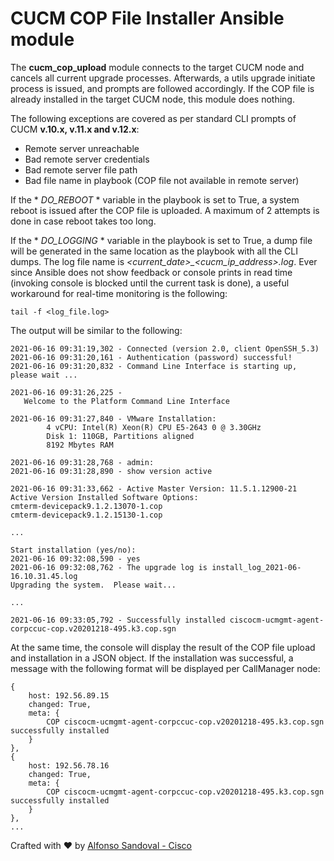 # CUCM COP File Installer Ansible module

The **cucm_cop_upload** module connects to the target CUCM node and cancels all current upgrade processes. Afterwards, a utils upgrade initiate process is issued, and prompts are followed accordingly. If the COP file is already installed in the target CUCM node, this module does nothing.

The following exceptions are covered as per standard CLI prompts of CUCM **v.10.x, v.11.x and v.12.x**:

- Remote server unreachable
- Bad remote server credentials
- Bad remote server file path
- Bad file name in playbook (COP file not available in remote server)

If the * *DO_REBOOT* * variable in the playbook is set to True, a system reboot is issued after the COP file is uploaded. A maximum of 2 attempts is done in case reboot takes too long.

If the * *DO_LOGGING* * variable in the playbook is set to True, a dump file will be generated in the same location as the playbook with all the CLI dumps. The log file name is *<current_date>_<cucm_ip_address>.log*. Ever since Ansible does not show feedback or console prints in read time (invoking console is blocked until the current task is done), a useful workaround for real-time monitoring is the following:
```
tail -f <log_file.log>
```

The output will be similar to the following:
```
2021-06-16 09:31:19,302 - Connected (version 2.0, client OpenSSH_5.3)
2021-06-16 09:31:20,161 - Authentication (password) successful!
2021-06-16 09:31:20,832 - Command Line Interface is starting up, please wait ...

2021-06-16 09:31:26,225 -
   Welcome to the Platform Command Line Interface

2021-06-16 09:31:27,840 - VMware Installation:
        4 vCPU: Intel(R) Xeon(R) CPU E5-2643 0 @ 3.30GHz
        Disk 1: 110GB, Partitions aligned
        8192 Mbytes RAM

2021-06-16 09:31:28,768 - admin:
2021-06-16 09:31:28,890 - show version active

2021-06-16 09:31:33,662 - Active Master Version: 11.5.1.12900-21
Active Version Installed Software Options:
cmterm-devicepack9.1.2.13070-1.cop
cmterm-devicepack9.1.2.15130-1.cop

...

Start installation (yes/no):
2021-06-16 09:32:08,590 - yes
2021-06-16 09:32:08,762 - The upgrade log is install_log_2021-06-16.10.31.45.log
Upgrading the system.  Please wait...

...

2021-06-16 09:33:05,792 - Successfully installed ciscocm-ucmgmt-agent-corpccuc-cop.v20201218-495.k3.cop.sgn
```

At the same time, the console will display the result of the COP file upload and installation in a JSON object. If the installation was successful, a message with the following format will be displayed per CallManager node:

```
{
    host: 192.56.89.15 
    changed: True,
    meta: {
        COP ciscocm-ucmgmt-agent-corpccuc-cop.v20201218-495.k3.cop.sgn successfully installed
    }
},
{
    host: 192.56.78.16 
    changed: True,
    meta: {
        COP ciscocm-ucmgmt-agent-corpccuc-cop.v20201218-495.k3.cop.sgn successfully installed
    }
},
... 

```

Crafted with :heart: by [Alfonso Sandoval - Cisco](https://linkedin.com/in/asandovalros)